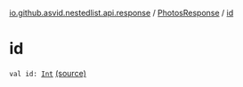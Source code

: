 [io.github.asvid.nestedlist.api.response](../index.md) / [PhotosResponse](index.md) / [id](./id.md)

# id

`val id: `[`Int`](https://kotlinlang.org/api/latest/jvm/stdlib/kotlin/-int/index.html) [(source)](https://github.com/asvid/NestedList/tree/master/app/src/main/java/io/github/asvid/nestedlist/api/response/PhotosResponse.kt#L12)